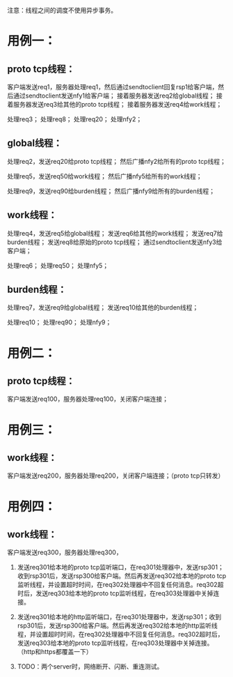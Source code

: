 注意：线程之间的调度不使用异步事务。

# 用例一：
## proto tcp线程：
客户端发送req1，服务器处理req1，然后通过sendtoclient回复rsp1给客户端，然后通过sendtoclient发送nfy1给客户端；
接着服务器发送req2给global线程；
接着服务器发送req3给其他的proto tcp线程；
接着服务器发送req4给work线程；

处理req3；
处理req8；
处理req20；
处理nfy2；

## global线程：
处理req2，发送req20给proto tcp线程；
然后广播nfy2给所有的proto tcp线程；

处理req5，发送req50给work线程；
然后广播nfy5给所有的work线程；

处理req9，发送req90给burden线程；
然后广播nfy9给所有的burden线程；

## work线程：
处理req4，发送req5给global线程；
发送req6给其他的work线程；
发送req7给burden线程；
发送req8给原始的proto tcp线程；
通过sendtoclient发送nfy3给客户端；

处理req6；
处理req50；
处理nfy5；

## burden线程：
处理req7，发送req9给global线程；
发送req10给其他的burden线程；

处理req10；
处理req90；
处理nfy9；

# 用例二：
## proto tcp线程：
客户端发送req100，服务器处理req100，关闭客户端连接；

# 用例三：
## work线程：
客户端发送req200，服务器处理req200，关闭客户端连接；（proto tcp只转发）

# 用例四：
## work线程：
客户端发送req300，服务器处理req300，
1. 发送req301给本地的proto tcp监听端口，在req301处理器中，发送rsp301；收到rsp301后，发送rsp300给客户端。然后再发送req302给本地的proto tcp监听线程，并设置超时时间，在req302处理器中不回复任何消息。req302超时后，发送req303给本地的proto tcp监听线程，在req303处理器中关掉连接。

2. 发送req301给本地的http监听端口，在req301处理器中，发送rsp301；收到rsp301后，发送rsp300给客户端。然后再发送req302给本地的http监听线程，并设置超时时间，在req302处理器中不回复任何消息。req302超时后，发送req303给本地的proto tcp监听线程，在req303处理器中关掉连接。（http和https都覆盖一下）
3. TODO：两个server时，网络断开、闪断、重连测试。
